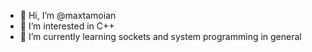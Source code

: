 - 👋 Hi, I’m @maxtamoian
- 👀 I’m interested in C++
- 🌱 I’m currently learning sockets and system programming in general
